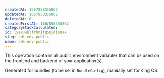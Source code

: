 ```yaml
---
createdAt: 1667858355862
updatedAt: 1667858355862
deletedAt: 0
createdFirstAt: 1667858355862
categoryStackCalculated: 
id: lyevuwblfrbnjtgbpjdisnax
slug: sdk-env-public
name: sdk-env-public
---
```


This operation contains all public environment variables that can be used on the frontend and backend of your application(s).

Generated for bundles (to be set in `BundleConfig`), manually set for King OS.
